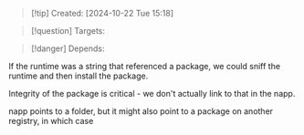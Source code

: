 
>[!tip] Created: [2024-10-22 Tue 15:18]

>[!question] Targets: 

>[!danger] Depends: 

If the runtime was a string that referenced a package, we could sniff the runtime and then install the package.

Integrity of the package is critical - we don't actually link to that in the napp.

napp points to a folder, but it might also point to a package on another registry, in which case 